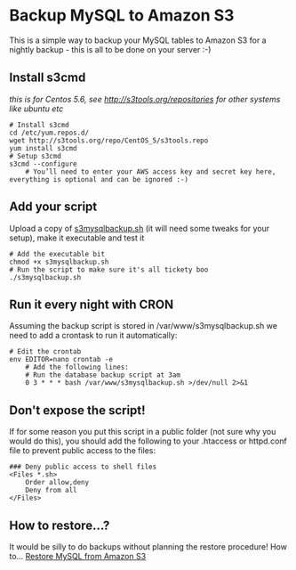# Backup MySQL to Amazon S3

This is a simple way to backup your MySQL tables to Amazon S3 for a nightly backup - this is all to be done on your server :-)

## Install s3cmd

*this is for Centos 5.6, see http://s3tools.org/repositories for other systems like ubuntu etc*

    # Install s3cmd
    cd /etc/yum.repos.d/
    wget http://s3tools.org/repo/CentOS_5/s3tools.repo
    yum install s3cmd
    # Setup s3cmd
    s3cmd --configure
        # You’ll need to enter your AWS access key and secret key here, everything is optional and can be ignored :-)

## Add your script

Upload a copy of [s3mysqlbackup.sh](#file_s3mysqlbackup.sh) (it will need some tweaks for your setup), make it executable and test it

    # Add the executable bit
    chmod +x s3mysqlbackup.sh
    # Run the script to make sure it's all tickety boo
    ./s3mysqlbackup.sh

## Run it every night with CRON

Assuming the backup script is stored in /var/www/s3mysqlbackup.sh we need to add a crontask to run it automatically:

    # Edit the crontab
    env EDITOR=nano crontab -e
        # Add the following lines:
        # Run the database backup script at 3am
        0 3 * * * bash /var/www/s3mysqlbackup.sh >/dev/null 2>&1

## Don't expose the script!

If for some reason you put this script in a public folder (not sure why you would do this), you should add the following to your .htaccess or httpd.conf file to prevent public access to the files:

    ### Deny public access to shell files
    <Files *.sh>
        Order allow,deny
        Deny from all
    </Files>

## How to restore...?

It would be silly to do backups without planning the restore procedure!
How to... [Restore MySQL from Amazon S3](https://gist.github.com/2208520)